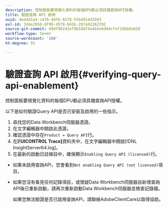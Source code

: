 ```yaml
---
description: 控制面板要視覺化資料的每個DPU都必須具備查詢API授權。
title: 驗證查詢 API 啟用
uuid: deedd1a4-c476-49f6-9278-556d914d2b93
exl-id: 3dde2958-0f99-45f8-b65b-207a92362292
source-git-commit: d9df90242ef96188f4e4b5e6d04cfef196b0a628
workflow-type: tm+mt
source-wordcount: '160'
ht-degree: 5%

---
```


# 驗證查詢 API 啟用{#verifying-query-api-enablement}

控制面板要視覺化資料的每個DPU都必須具備查詢API授權。

以下是如何驗證Query API是否已安裝及啟用的一些指示。

1. 尋找您的Data Workbench伺服器憑證。
1. 在文字編輯器中開啟此憑證。
1. 確認憑證中存在`Product = Query API`行。
1. 在&#x200B;**[!UICONTROL Trace]**&#x200B;資料夾中，在文字編輯器中開啟[!DNL InsightServer64.log]。
1. 在最新的啟動日誌條目中，確保顯示`Enabling Query API (licensed)`行。

* 如果未啟用查詢API，您會看到`Not enabling Query API (not licensed)`項目。
* 如果您沒有看見任何記錄項目，或懷疑Data Workbench伺服器自新增查詢API後已重新啟動，請再次重新啟動Data Workbench伺服器並檢查記錄檔。

   如果您無法驗證是否已啟用查詢API，請聯絡AdobeClientCare以取得協助。
